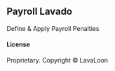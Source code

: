 ## Payroll Lavado

Define & Apply Payroll Penalties

#### License

Proprietary. Copyright © LavaLoon